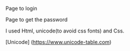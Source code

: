 Page to login 

Page to get the password 

I used Html, unicode(to avoid css fonts) and Css.

[Unicode] (https://www.unicode-table.com)


